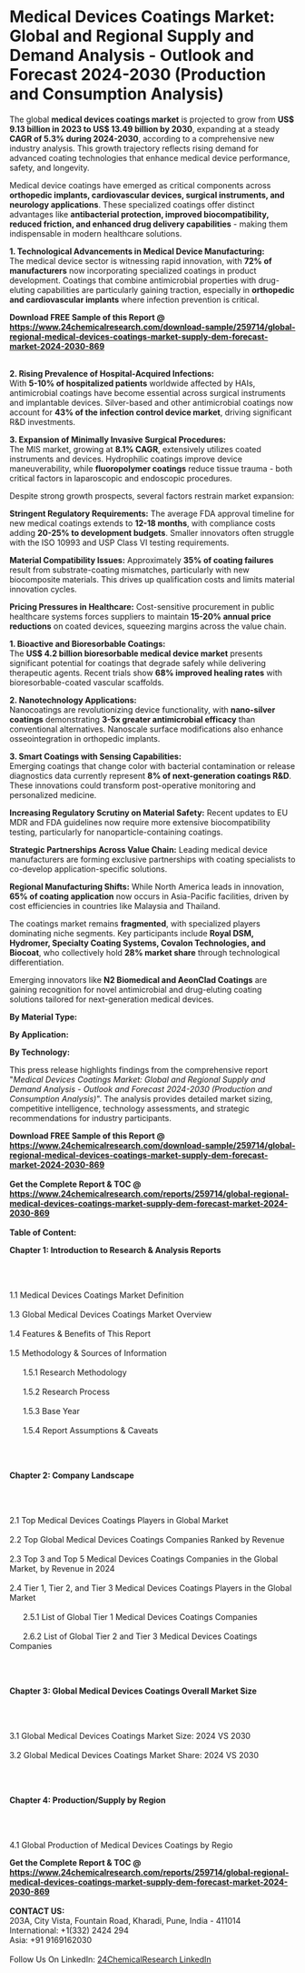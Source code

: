 <h1>Medical Devices Coatings Market: Global and Regional Supply and Demand Analysis - Outlook and Forecast 2024-2030 (Production and Consumption Analysis)</h1><p>The global <strong>medical devices coatings market</strong> is projected to grow from <strong>US$ 9.13 billion in 2023 to US$ 13.49 billion by 2030</strong>, expanding at a steady <strong>CAGR of 5.3% during 2024-2030</strong>, according to a comprehensive new industry analysis. This growth trajectory reflects rising demand for advanced coating technologies that enhance medical device performance, safety, and longevity.</p><p>Medical device coatings have emerged as critical components across <strong>orthopedic implants, cardiovascular devices, surgical instruments, and neurology applications</strong>. These specialized coatings offer distinct advantages like <strong>antibacterial protection, improved biocompatibility, reduced friction, and enhanced drug delivery capabilities</strong> - making them indispensable in modern healthcare solutions.</p><p><strong>1. Technological Advancements in Medical Device Manufacturing:</strong><br>
The medical device sector is witnessing rapid innovation, with <strong>72% of manufacturers</strong> now incorporating specialized coatings in product development. Coatings that combine antimicrobial properties with drug-eluting capabilities are particularly gaining traction, especially in <strong>orthopedic and cardiovascular implants</strong> where infection prevention is critical.</p><div><b>Download FREE Sample of this Report @ 
            <a href="https://www.24chemicalresearch.com/download-sample/259714/global-regional-medical-devices-coatings-market-supply-dem-forecast-market-2024-2030-869">
            https://www.24chemicalresearch.com/download-sample/259714/global-regional-medical-devices-coatings-market-supply-dem-forecast-market-2024-2030-869</a></b></div><br><p><strong>2. Rising Prevalence of Hospital-Acquired Infections:</strong><br>
With <strong>5-10% of hospitalized patients</strong> worldwide affected by HAIs, antimicrobial coatings have become essential across surgical instruments and implantable devices. Silver-based and other antimicrobial coatings now account for <strong>43% of the infection control device market</strong>, driving significant R&amp;D investments.</p><p><strong>3. Expansion of Minimally Invasive Surgical Procedures:</strong><br>
The MIS market, growing at <strong>8.1% CAGR</strong>, extensively utilizes coated instruments and devices. Hydrophilic coatings improve device maneuverability, while <strong>fluoropolymer coatings</strong> reduce tissue trauma - both critical factors in laparoscopic and endoscopic procedures.</p><p>Despite strong growth prospects, several factors restrain market expansion:</p><p><strong>Stringent Regulatory Requirements:</strong> The average FDA approval timeline for new medical coatings extends to <strong>12-18 months</strong>, with compliance costs adding <strong>20-25% to development budgets</strong>. Smaller innovators often struggle with the ISO 10993 and USP Class VI testing requirements.</p><p><strong>Material Compatibility Issues:</strong> Approximately <strong>35% of coating failures</strong> result from substrate-coating mismatches, particularly with new biocomposite materials. This drives up qualification costs and limits material innovation cycles.</p><p><strong>Pricing Pressures in Healthcare:</strong> Cost-sensitive procurement in public healthcare systems forces suppliers to maintain <strong>15-20% annual price reductions</strong> on coated devices, squeezing margins across the value chain.</p><p><strong>1. Bioactive and Bioresorbable Coatings:</strong><br>
The <strong>US$ 4.2 billion bioresorbable medical device market</strong> presents significant potential for coatings that degrade safely while delivering therapeutic agents. Recent trials show <strong>68% improved healing rates</strong> with bioresorbable-coated vascular scaffolds.</p><p><strong>2. Nanotechnology Applications:</strong><br>
Nanocoatings are revolutionizing device functionality, with <strong>nano-silver coatings</strong> demonstrating <strong>3-5x greater antimicrobial efficacy</strong> than conventional alternatives. Nanoscale surface modifications also enhance osseointegration in orthopedic implants.</p><p><strong>3. Smart Coatings with Sensing Capabilities:</strong><br>
Emerging coatings that change color with bacterial contamination or release diagnostics data currently represent <strong>8% of next-generation coatings R&amp;D</strong>. These innovations could transform post-operative monitoring and personalized medicine.</p><p><strong>Increasing Regulatory Scrutiny on Material Safety:</strong> Recent updates to EU MDR and FDA guidelines now require more extensive biocompatibility testing, particularly for nanoparticle-containing coatings.</p><p><strong>Strategic Partnerships Across Value Chain:</strong> Leading medical device manufacturers are forming exclusive partnerships with coating specialists to co-develop application-specific solutions.</p><p><strong>Regional Manufacturing Shifts:</strong> While North America leads in innovation, <strong>65% of coating application</strong> now occurs in Asia-Pacific facilities, driven by cost efficiencies in countries like Malaysia and Thailand.</p><p>The coatings market remains <strong>fragmented</strong>, with specialized players dominating niche segments. Key participants include <strong>Royal DSM, Hydromer, Specialty Coating Systems, Covalon Technologies, and Biocoat</strong>, who collectively hold <strong>28% market share</strong> through technological differentiation.</p><p>Emerging innovators like <strong>N2 Biomedical and AeonClad Coatings</strong> are gaining recognition for novel antimicrobial and drug-eluting coating solutions tailored for next-generation medical devices.</p><p><strong>By Material Type:</strong></p><p><strong>By Application:</strong></p><p><strong>By Technology:</strong></p><p>This press release highlights findings from the comprehensive report "<em>Medical Devices Coatings Market: Global and Regional Supply and Demand Analysis - Outlook and Forecast 2024-2030 (Production and Consumption Analysis)</em>". The analysis provides detailed market sizing, competitive intelligence, technology assessments, and strategic recommendations for industry participants.</p><div><b>Download FREE Sample of this Report @ 
            <a href="https://www.24chemicalresearch.com/download-sample/259714/global-regional-medical-devices-coatings-market-supply-dem-forecast-market-2024-2030-869">
            https://www.24chemicalresearch.com/download-sample/259714/global-regional-medical-devices-coatings-market-supply-dem-forecast-market-2024-2030-869</a></b></div><br><div><b>Get the Complete Report & TOC @ 
            <a href="https://www.24chemicalresearch.com/reports/259714/global-regional-medical-devices-coatings-market-supply-dem-forecast-market-2024-2030-869">
            https://www.24chemicalresearch.com/reports/259714/global-regional-medical-devices-coatings-market-supply-dem-forecast-market-2024-2030-869</a></b></div><br>
            <b>Table of Content:</b><p><p><strong>Chapter 1: Introduction to Research &amp; Analysis Reports</strong></p><br />
<br />
<p>1.1 Medical Devices Coatings Market Definition<br /><br />
1.3 Global Medical Devices Coatings Market Overview<br /><br />
1.4 Features &amp; Benefits of This Report<br /><br />
1.5 Methodology &amp; Sources of Information<br /><br />
&nbsp;&nbsp;&nbsp;&nbsp;&nbsp; 1.5.1 Research Methodology<br /><br />
&nbsp;&nbsp;&nbsp;&nbsp;&nbsp; 1.5.2 Research Process<br /><br />
&nbsp;&nbsp;&nbsp;&nbsp;&nbsp; 1.5.3 Base Year<br /><br />
&nbsp;&nbsp;&nbsp;&nbsp;&nbsp; 1.5.4 Report Assumptions &amp; Caveats</p><br />
<br />
<p><strong>Chapter 2: Company Landscape</strong></p><br />
<br />
<p>2.1 Top Medical Devices Coatings Players in Global Market<br /><br />
2.2 Top Global Medical Devices Coatings Companies Ranked by Revenue<br /><br />
2.3 Top 3 and Top 5 Medical Devices Coatings Companies in the Global Market, by Revenue in 2024<br /><br />
2.4 Tier 1, Tier 2, and Tier 3 Medical Devices Coatings Players in the Global Market<br /><br />
&nbsp;&nbsp;&nbsp;&nbsp;&nbsp; 2.5.1 List of Global Tier 1 Medical Devices Coatings Companies<br /><br />
&nbsp;&nbsp;&nbsp;&nbsp;&nbsp; 2.6.2 List of Global Tier 2 and Tier 3 Medical Devices Coatings Companies</p><br />
<br />
<p><strong>Chapter 3: Global Medical Devices Coatings Overall Market Size</strong></p><br />
<br />
<p>3.1 Global Medical Devices Coatings Market Size: 2024 VS 2030<br /><br />
3.2 Global Medical Devices Coatings Market Share: 2024 VS 2030</p><br />
<br />
<p><strong>Chapter 4: Production/Supply by Region</strong></p><br />
<br />
<p>4.1 Global Production of Medical Devices Coatings by Regio</p><div><b>Get the Complete Report & TOC @ 
            <a href="https://www.24chemicalresearch.com/reports/259714/global-regional-medical-devices-coatings-market-supply-dem-forecast-market-2024-2030-869">
            https://www.24chemicalresearch.com/reports/259714/global-regional-medical-devices-coatings-market-supply-dem-forecast-market-2024-2030-869</a></b></div><br><b>CONTACT US:</b><br>
            203A, City Vista, Fountain Road, Kharadi, Pune, India - 411014<br>
            International: +1(332) 2424 294<br>
            Asia: +91 9169162030 <br><br>
            Follow Us On LinkedIn: <a href="https://www.linkedin.com/company/24chemicalresearch/">24ChemicalResearch LinkedIn</a>